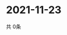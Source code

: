 # 2021-11-23
  共 0条

  <!-- BEGIN -->
  <!-- 最后更新时间Tue Nov 23 2021 15:05:48 GMT+0000 (Coordinated Universal Time) -->
  
  <!-- END -->
  
  